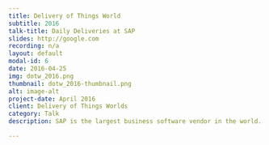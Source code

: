 ```yaml
---
title: Delivery of Things World
subtitle: 2016
talk-title: Daily Deliveries at SAP
slides: http://google.com
recording: n/a
layout: default
modal-id: 6
date: 2016-04-25
img: dotw_2016.png
thumbnail: dotw_2016-thumbnail.png
alt: image-alt
project-date: April 2016
client: Delivery of Things Worlds
category: Talk
description: SAP is the largest business software vendor in the world. With about 74k employees and over 40 years in making mission critical on-premise software, implementing new agile concepts like Continuous Delivery and DevOps isn’t an easy task. As the company set itself the goal to extent its business into the cloud, new working methods need to be applied.

---
```

